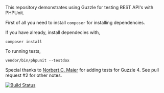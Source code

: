 This repository demonstrates using Guzzle for testing REST API's with PHPUnit.

First of all you need to install `composer` for installing dependencies.

If you have already, install dependecies with,

	composer install
	
To running tests,

	vendor/bin/phpunit --testdox

Special thanks to [Norbert C. Maier](https://github.com/normai) for adding tests for Guzzle 4. See pull request #2 for other notes.

[![Build Status](https://travis-ci.org/o/rest-api-test-example.svg)](https://travis-ci.org/o/rest-api-test-example)
